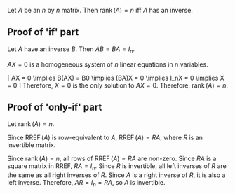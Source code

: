 Let $A$ be an $n$ by $n$ matrix. Then $\operatorname{rank}(A) = n$ iff $A$ has an inverse.

## Proof of 'if' part

Let $A$ have an inverse $B$. Then $AB = BA = I_n$.

$AX = 0$ is a homogeneous system of $n$ linear equations in $n$ variables.

\[ AX = 0 \implies B(AX) = B0 \implies (BA)X = 0 \implies I_nX = 0 \implies X = 0 \]
Therefore, $X = 0$ is the only solution to $AX = 0$.
Therefore, $\operatorname{rank}(A) = n$.

## Proof of 'only-if' part

Let $\operatorname{rank}(A) = n$.

Since $\operatorname{RREF}(A)$ is row-equivalent to $A$,
$\operatorname{RREF}(A) = RA$, where $R$ is an invertible matrix.

Since $\operatorname{rank}(A) = n$, all rows of $\operatorname{RREF}(A) = RA$ are non-zero.
Since $RA$ is a square matrix in RREF, $RA = I_n$.
Since $R$ is invertible, all left inverses of $R$ are the same as all right inverses of $R$.
Since $A$ is a right inverse of $R$, it is also a left inverse.
Therefore, $AR = I_n = RA$, so $A$ is invertible.
